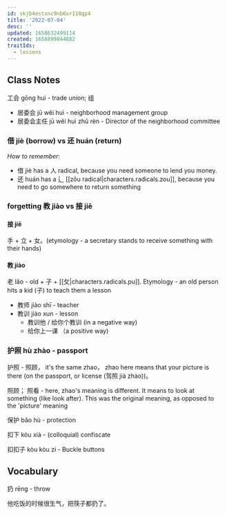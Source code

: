 ```yaml
---
id: skjb4estsnc9nb6xr110gp4
title: '2022-07-04'
desc: ''
updated: 1658632499114
created: 1656899844882
traitIds:
  - lessons
---
```


## Class Notes

工会 gōng huì - trade union; 组

- 居委会 jū wěi huì - neighborhood management group
- 居委会主任 jū wěi huì zhǔ rèn - Director of the neighborhood committee


### 借 jiè (borrow) vs 还 huán (return) 

_How to remember_:

- 借 jiè has a 人 radical, because you need someone to lend you money.
- 还 huán has a 辶 [[zǒu radical|characters.radicals.zou]], because you need to go somewhere to return something

### forgetting 教 jiào vs 接 jiē

#### 接 jiē

手 + 立 + 女。(etymology - a secretary stands to receive something with their hands)

#### 教 jiào

老 lǎo - old + 子 + [[攵|characters.radicals.pu]].  Etymology - an old person hits a kid (子) to teach them a lesson

- 教师 jiào shī - teacher
- 教训 jiào xun - lesson
    - 教训他 / 给你个教训 (in a negative way)
    - 给你上一课 （a positive way)


### 护照 hù zhào - passport
护照 - 照顾， it's the same zhao， zhao here means that your picture is there (on the passport, or license (驾照 jià zhào))。

照顾； 照看 - here, zhao's meaning is different. It means to look at something (like look after). This was the original meaning, as opposed to the 'picture' meaning

保护 bǎo hù - protection

扣下 kòu xià - (colloquial) confiscate

扣扣子 kòu kòu zi - Buckle buttons

## Vocabulary

扔 rēng - throw

他吃饭的时候很生气，把筷子都扔了。
